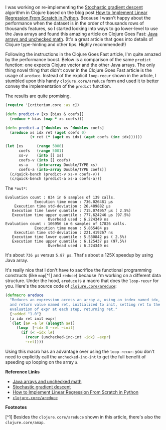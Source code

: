 I was working on re-implementing the [Stochastic gradient descent] algorithm in
Clojure based on the blog post [How to Implement Linear Regression From Scratch
in Python]. Because I wasn't happy about the performance when the dataset is in
the order of thousands rows of thousands features, so I started looking into
ways to go lower-level to use the Java arrays and found this amazing article on
Clojure Goes Fast: [Java arrays and unchecked math]. (It's a great article that
goes into details of Clojure type-hinting and other tips. Highly recommended!)

Following the instructions in the Clojure Goes Fast article, I'm quite amazed by
the performance boost. Below is a comparison of the same `predict` function: one
expects Clojure vector and the other Java arrays. The only thing novel thing
that didn't cover in the Clojure Goes Fast article is the usage of
`areduce`. Instead of the explicit `loop-recur` shown in the article, I stumbled
upon this handy `clojure.core/areduce` form and used it to better convey the
implementation of the `predict` function.

The results are quite promising.

```clojure
(require '[criterium.core :as c])

(defn predict-v [xs [bias & coefs]]
  (reduce + bias (map * xs coefs)))

(defn predict-a [^doubles xs ^doubles coefs]
  (areduce xs idx ret (aget coefs 0)
           (+ ret (* (aget xs idx) (aget coefs (inc idx))))))

(let [xs      (range 5000)
      coefs   (range 5001)
      xs-v    (into [] xs)
      coefs-v (into [] coefs)
      xs-a    (into-array Double/TYPE xs)
      coefs-a (into-array Double/TYPE coefs)]
  (c/quick-bench (predict-v xs-v coefs-v))
  (c/quick-bench (predict-a xs-a coefs-a)))
```

The `*out*`:

```
Evaluation count : 834 in 6 samples of 139 calls.
             Execution time mean : 736.026481 µs
    Execution time std-deviation : 26.489882 µs
   Execution time lower quantile : 715.074957 µs ( 2.5%)
   Execution time upper quantile : 777.624246 µs (97.5%)
                   Overhead used : 6.224349 ns
Evaluation count : 106956 in 6 samples of 17826 calls.
             Execution time mean : 5.865484 µs
    Execution time std-deviation : 221.419267 ns
   Execution time lower quantile : 5.580842 µs ( 2.5%)
   Execution time upper quantile : 6.125437 µs (97.5%)
                   Overhead used : 6.224349 ns
```

It's about `736 µs` versus `5.87 µs`.  That's about a 125X speedup by using Java array.

It's really nice that I don't have to sacrifice the functional programming
constructs (like `map`[^1] and `reduce`) because I'm working on a different data
structure. Under the hood, `areduce` is a macro that does the `loop-recur` for
you. Here's the source code of [`clojure.core/areduce`]:

```clojure
(defmacro areduce
  "Reduces an expression across an array a, using an index named idx,
  and return value named ret, initialized to init, setting ret to the
  evaluation of expr at each step, returning ret."
  {:added "1.0"}
  [a idx ret init expr]
  `(let [a# ~a l# (alength a#)]
     (loop  [~idx 0 ~ret ~init]
       (if (< ~idx l#)
         (recur (unchecked-inc-int ~idx) ~expr)
         ~ret))))
```

Using this macro has an advantage over using the `loop-recur`: you don't need to
explicitly call the `unchecked-inc-int` to get the full benefit of speeding up
looping on the array `a`.

**Reference Links**

- [Java arrays and unchecked math]
- [Stochastic gradient descent]
- [How to Implement Linear Regression From Scratch in Python]
- [`clojure.core/areduce`]

[Java arrays and unchecked math]: http://clojure-goes-fast.com/blog/java-arrays-and-unchecked-math/
[Stochastic gradient descent]: https://en.wikipedia.org/wiki/Stochastic_gradient_descent
[How to Implement Linear Regression From Scratch in Python]: https://machinelearningmastery.com/implement-linear-regression-stochastic-gradient-descent-scratch-python/
[`clojure.core/areduce`]: https://github.com/clojure/clojure/blob/clojure-1.10.1/src/clj/clojure/core.clj#L5265

**Footnotes**

[^1] Besides the `clojure.core/areduce` shown in this article, there's also the `clojure.core/amap`.
